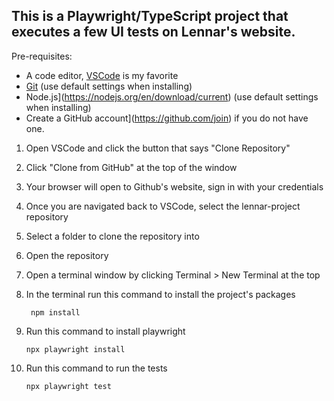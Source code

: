 ## This is a Playwright/TypeScript project that executes a few UI tests on Lennar's website.


Pre-requisites: 
- A code editor, [VSCode](https://code.visualstudio.com/download) is my favorite
-  [Git](https://git-scm.com/downloads) (use default settings when installing)
-   Node.js](https://nodejs.org/en/download/current) (use default settings when installing)
-   Create a GitHub account](https://github.com/join) if you do not have one.



1. Open VSCode and click the button that says "Clone Repository"
2. Click "Clone from GitHub" at the top of the window
3. Your browser will open to Github's website, sign in with your credentials
4. Once you are navigated back to VSCode, select the lennar-project repository
5. Select a folder to clone the repository into
6. Open the repository
7. Open a terminal window by clicking Terminal > New Terminal at the top
8. In the terminal run this command to install the project's packages
  
        npm install

9. Run this command to install playwright

       npx playwright install

10. Run this command to run the tests

        npx playwright test
